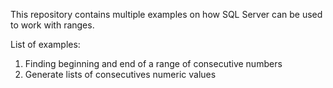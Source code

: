 This repository contains multiple examples on how SQL Server can be used to work with ranges.

List of examples:
1) Finding beginning and end of a range of consecutive numbers
2) Generate lists of consecutives numeric values
